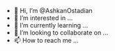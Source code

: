 - 👋 Hi, I’m @AshkanOstadian
- 👀 I’m interested in ...
- 🌱 I’m currently learning ...
- 💞️ I’m looking to collaborate on ...
- 📫 How to reach me ...

<!---
AshkanOstadian/AshkanOstadian is a ✨ special ✨ repository because its `README.md` (this file) appears on your GitHub profile.
You can click the Preview link to take a look at your changes.
--->
